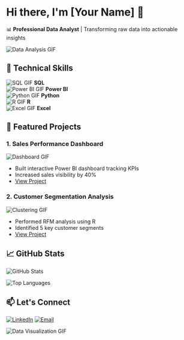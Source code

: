 # Hi there, I'm [Your Name] 👋

📊 **Professional Data Analyst** | Transforming raw data into actionable insights

![Data Analysis GIF](https://media.giphy.com/media/LMt9638dO8dftAjtco/giphy.gif)

## 🔧 Technical Skills

![SQL GIF](https://media.giphy.com/media/vLlpbDafjgHystuJ0a/giphy.gif) **SQL**  
![Power BI GIF](https://media.giphy.com/media/j2pOGeGYKe2xCCKwfi/giphy.gif) **Power BI**  
![Python GIF](https://media.giphy.com/media/KAq5w47R9rmTuvWOWa/giphy.gif) **Python**  
![R GIF](https://media.giphy.com/media/3oKIPEqDGUULpEU0aQ/giphy.gif) **R**  
![Excel GIF](https://media.giphy.com/media/3o7btPCcdNniyf0ArS/giphy.gif) **Excel**  

## 🚀 Featured Projects

### 1. Sales Performance Dashboard
![Dashboard GIF](https://media.giphy.com/media/Y4ak9Ki2GZCbJxAnJD/giphy.gif)  
- Built interactive Power BI dashboard tracking KPIs
- Increased sales visibility by 40%
- [View Project](link)

### 2. Customer Segmentation Analysis
![Clustering GIF](https://media.giphy.com/media/3o7TKsQ8gqVlQFZ8gE/giphy.gif)  
- Performed RFM analysis using R
- Identified 5 key customer segments
- [View Project](link)

## 📈 GitHub Stats

![GitHub Stats](https://github-readme-stats.vercel.app/api?username=yourusername&show_icons=true&theme=radical&hide_border=true)

![Top Languages](https://github-readme-stats.vercel.app/api/top-langs/?username=yourusername&layout=compact&theme=radical&hide_border=true)

## 📫 Let's Connect

[![LinkedIn](https://img.shields.io/badge/LinkedIn-Connect-blue?logo=linkedin)](your-linkedin-url)
[![Email](https://img.shields.io/badge/Email-Contact-red?logo=gmail)](mailto:your-email)

![Data Visualization GIF](https://media.giphy.com/media/3o6Zt6ML6BklcajjsA/giphy.gif)
